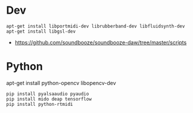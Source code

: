 # Dev

```
apt-get install libportmidi-dev librubberband-dev libfluidsynth-dev 
apt-get install libgsl-dev
```

- https://github.com/soundbooze/soundbooze-daw/tree/master/scripts

# Python

apt-get install python-opencv libopencv-dev

```
pip install pyalsaaudio pyaudio
pip install mido deap tensorflow
pip install python-rtmidi
```
